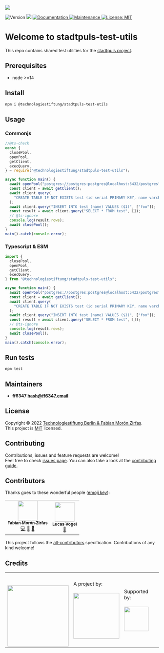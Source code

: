 ![](https://img.shields.io/badge/Build%20with%20%E2%9D%A4%EF%B8%8F-at%20Technologiesitftung%20Berlin-blue) 

![Version](https://img.shields.io/badge/version-1.0.0-blue.svg?cacheSeconds=2592000) ![](https://img.shields.io/badge/node-%3E%3D14-blue.svg) [ ![Documentation](https://img.shields.io/badge/documentation-yes-brightgreen.svg) ](https://github.com/technologiestiftung/stadtpuls-test-utils#readme) [ ![Maintenance](https://img.shields.io/badge/Maintained%3F-yes-green.svg) ](https://github.com/technologiestiftung/stadtpuls-test-utils/graphs/commit-activity) [![License: MIT](https://img.shields.io/github/license/technologiestiftung/stadtpuls-test-utils)](https://github.com/technologiestiftung/stadtpuls-test-utils/blob/main/LICENSE)

# Welcome to stadtpuls-test-utils

This repo contains shared test utilities for the [stadtpuls project](https://github.com/technologiestiftung/stadtpuls).

## Prerequisites

- node >=14

## Install

```sh
npm i @technologiestiftung/stadtpuls-test-utils
```

## Usage

### Commonjs

```js
//@ts-check
const {
  closePool,
  openPool,
  getClient,
  execQuery,
} = require("@technologiestiftung/stadtpuls-test-utils");

async function main() {
  await openPool("postgres://postgres:postgres@localhost:5432/postgres");
  const client = await getClient();
  await client.query(
    "CREATE TABLE IF NOT EXISTS test (id serial PRIMARY KEY, name varchar(255))"
  );
  await client.query("INSERT INTO test (name) VALUES ($1)", ["foo"]);
  const result = await client.query("SELECT * FROM test", []);
  // @ts-ignore
  console.log(result.rows);
  await closePool();
}
main().catch(console.error);
```

### Typescript & ESM

```ts
import {
  closePool,
  openPool,
  getClient,
  execQuery,
} from "@technologiestiftung/stadtpuls-test-utils";

async function main() {
  await openPool("postgres://postgres:postgres@localhost:5432/postgres");
  const client = await getClient();
  await client.query(
    "CREATE TABLE IF NOT EXISTS test (id serial PRIMARY KEY, name varchar(255))"
  );
  await client.query("INSERT INTO test (name) VALUES ($1)", ["foo"]);
  const result = await client.query("SELECT * FROM test", []);
  // @ts-ignore
  console.log(result.rows);
  await closePool();
}
main().catch(console.error);
```

## Run tests

```sh
npm test
```

## Maintainers

- **ff6347 <hash@ff6347.email>**

## License

Copyright © 2022 [Technologiestiftung Berlin & Fabian Morón Zirfas](https://github.com/technologiestiftung).<br />
This project is [MIT](https://github.com/technologiestiftung/stadtpuls-test-utils/blob/main/LICENSE) licensed.

## Contributing

Contributions, issues and feature requests are welcome!<br />Feel free to check [issues page](https://github.com/technologiestiftung/stadtpuls-test-utils/issues). You can also take a look at the [contributing guide](https://github.com/technologiestiftung/stadtpuls/blob/main/CONTRIBUTING.md).

## Contributors

Thanks goes to these wonderful people ([emoji key](https://allcontributors.org/docs/en/emoji-key)):

<!-- ALL-CONTRIBUTORS-LIST:START - Do not remove or modify this section -->
<!-- prettier-ignore-start -->
<!-- markdownlint-disable -->
<table>
  <tr>
    <td align="center"><a href="https://fabianmoronzirfas.me/"><img src="https://avatars.githubusercontent.com/u/315106?v=4?s=64" width="64px;" alt=""/><br /><sub><b>Fabian Morón Zirfas</b></sub></a><br /><a href="https://github.com/technologiestiftung/stadtpuls-test-utils/commits?author=ff6347" title="Code">💻</a> <a href="https://github.com/technologiestiftung/stadtpuls-test-utils/commits?author=ff6347" title="Documentation">📖</a> <a href="#design-ff6347" title="Design">🎨</a></td>
    <td align="center"><a href="https://github.com/vogelino"><img src="https://avatars.githubusercontent.com/u/2759340?v=4?s=64" width="64px;" alt=""/><br /><sub><b>Lucas Vogel</b></sub></a><br /><a href="https://github.com/technologiestiftung/stadtpuls-test-utils/commits?author=vogelino" title="Documentation">📖</a></td>
  </tr>
</table>

<!-- markdownlint-restore -->
<!-- prettier-ignore-end -->

<!-- ALL-CONTRIBUTORS-LIST:END -->

This project follows the [all-contributors](https://github.com/all-contributors/all-contributors) specification. Contributions of any kind welcome!

## Credits

<table>
  <tr>
    <td>
      <a src="https://citylab-berlin.org/en/start/">
        <br />
        <br />
        <img width="200" src="https://logos.citylab-berlin.org/logo-citylab-berlin.svg" />
      </a>
    </td>
    <td>
      A project by: <a src="https://www.technologiestiftung-berlin.de/en/">
        <br />
        <br />
        <img width="150" src="https://logos.citylab-berlin.org/logo-technologiestiftung-berlin-en.svg" />
      </a>
    </td>
    <td>
      Supported by: <a src="https://www.berlin.de/rbmskzl/en/">
        <br />
        <br />
        <img width="80" src="https://logos.citylab-berlin.org/logo-berlin-senatskanzelei-en.svg" />
      </a>
    </td>
  </tr>
</table>
